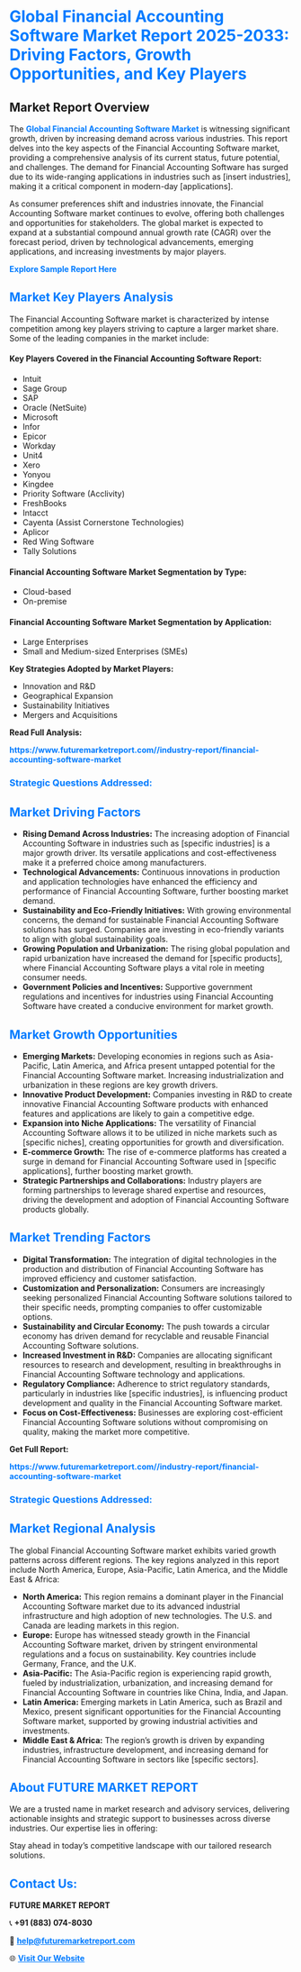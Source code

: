 <h1 style="color: #007BFF;">Global Financial Accounting Software Market Report 2025-2033: Driving Factors, Growth Opportunities, and Key Players</h1>

<section id="overview">
<h2>Market Report Overview</h2>
<p>The <a href="https://www.futuremarketreport.com//industry-report/financial-accounting-software-market" style="color: #007BFF; text-decoration: none;"><strong>Global Financial Accounting Software Market</strong></a> is witnessing significant growth, driven by increasing demand across various industries. This report delves into the key aspects of the Financial Accounting Software market, providing a comprehensive analysis of its current status, future potential, and challenges. The demand for Financial Accounting Software has surged due to its wide-ranging applications in industries such as [insert industries], making it a critical component in modern-day [applications].</p>
<p>As consumer preferences shift and industries innovate, the Financial Accounting Software market continues to evolve, offering both challenges and opportunities for stakeholders. The global market is expected to expand at a substantial compound annual growth rate (CAGR) over the forecast period, driven by technological advancements, emerging applications, and increasing investments by major players.</p>
</section>

<section id="overview">
<p><a href="https://www.futuremarketreport.com//request-sample/reportId=49663" style="color: #007BFF; text-decoration: none;"><strong>Explore Sample Report Here</strong></a></p>
</section>

<section id="key-players">
<h2 style="color: #007BFF;">Market Key Players Analysis</h2>
<p>The Financial Accounting Software market is characterized by intense competition among key players striving to capture a larger market share. Some of the leading companies in the market include:</p>
<h4>Key Players Covered in the Financial Accounting Software Report:</h4>
<ul><li>Intuit</li><li>Sage Group</li><li>SAP</li><li>Oracle (NetSuite)</li><li>Microsoft</li><li>Infor</li><li>Epicor</li><li>Workday</li><li>Unit4</li><li>Xero</li><li>Yonyou</li><li>Kingdee</li><li>Priority Software (Acclivity)</li><li>FreshBooks</li><li>Intacct</li><li>Cayenta (Assist Cornerstone Technologies)</li><li>Aplicor</li><li>Red Wing Software</li><li>Tally Solutions</li></ul>
<h4>Financial Accounting Software Market Segmentation by Type:</h4>
<ul><li>Cloud-based</li><li>On-premise</li></ul>

<h4>Financial Accounting Software Market Segmentation by Application:</h4>
<ul><li>Large Enterprises</li><li>Small and Medium-sized Enterprises (SMEs)</li></ul>
<p><strong>Key Strategies Adopted by Market Players:</strong></p>
<ul>
<li>Innovation and R&D</li>
<li>Geographical Expansion</li>
<li>Sustainability Initiatives</li>
<li>Mergers and Acquisitions</li>
</ul>
</section>

<section>
<p><strong>Read Full Analysis: </strong></p><a href="https://www.futuremarketreport.com//industry-report/financial-accounting-software-market" style="color: #007BFF; text-decoration: none;"><strong>https://www.futuremarketreport.com//industry-report/financial-accounting-software-market</strong></a>
<h3 style="color: #007BFF;">Strategic Questions Addressed:</h3>
</section>

<section id="driving-factors">
<h2 style="color: #007BFF;">Market Driving Factors</h2>
<ul>
<li><strong>Rising Demand Across Industries:</strong> The increasing adoption of Financial Accounting Software in industries such as [specific industries] is a major growth driver. Its versatile applications and cost-effectiveness make it a preferred choice among manufacturers.</li>
<li><strong>Technological Advancements:</strong> Continuous innovations in production and application technologies have enhanced the efficiency and performance of Financial Accounting Software, further boosting market demand.</li>
<li><strong>Sustainability and Eco-Friendly Initiatives:</strong> With growing environmental concerns, the demand for sustainable Financial Accounting Software solutions has surged. Companies are investing in eco-friendly variants to align with global sustainability goals.</li>
<li><strong>Growing Population and Urbanization:</strong> The rising global population and rapid urbanization have increased the demand for [specific products], where Financial Accounting Software plays a vital role in meeting consumer needs.</li>
<li><strong>Government Policies and Incentives:</strong> Supportive government regulations and incentives for industries using Financial Accounting Software have created a conducive environment for market growth.</li>
</ul>
</section>

<section id="growth-opportunities">
<h2 style="color: #007BFF;">Market Growth Opportunities</h2>
<ul>
<li><strong>Emerging Markets:</strong> Developing economies in regions such as Asia-Pacific, Latin America, and Africa present untapped potential for the Financial Accounting Software market. Increasing industrialization and urbanization in these regions are key growth drivers.</li>
<li><strong>Innovative Product Development:</strong> Companies investing in R&D to create innovative Financial Accounting Software products with enhanced features and applications are likely to gain a competitive edge.</li>
<li><strong>Expansion into Niche Applications:</strong> The versatility of Financial Accounting Software allows it to be utilized in niche markets such as [specific niches], creating opportunities for growth and diversification.</li>
<li><strong>E-commerce Growth:</strong> The rise of e-commerce platforms has created a surge in demand for Financial Accounting Software used in [specific applications], further boosting market growth.</li>
<li><strong>Strategic Partnerships and Collaborations:</strong> Industry players are forming partnerships to leverage shared expertise and resources, driving the development and adoption of Financial Accounting Software products globally.</li>
</ul>
</section>

<section id="trending-factors">
<h2 style="color: #007BFF;">Market Trending Factors</h2>
<ul>
<li><strong>Digital Transformation:</strong> The integration of digital technologies in the production and distribution of Financial Accounting Software has improved efficiency and customer satisfaction.</li>
<li><strong>Customization and Personalization:</strong> Consumers are increasingly seeking personalized Financial Accounting Software solutions tailored to their specific needs, prompting companies to offer customizable options.</li>
<li><strong>Sustainability and Circular Economy:</strong> The push towards a circular economy has driven demand for recyclable and reusable Financial Accounting Software solutions.</li>
<li><strong>Increased Investment in R&D:</strong> Companies are allocating significant resources to research and development, resulting in breakthroughs in Financial Accounting Software technology and applications.</li>
<li><strong>Regulatory Compliance:</strong> Adherence to strict regulatory standards, particularly in industries like [specific industries], is influencing product development and quality in the Financial Accounting Software market.</li>
<li><strong>Focus on Cost-Effectiveness:</strong> Businesses are exploring cost-efficient Financial Accounting Software solutions without compromising on quality, making the market more competitive.</li>
</ul>
</section>

<section>
<p><strong>Get Full Report: </strong></p><a href="https://www.futuremarketreport.com//industry-report/financial-accounting-software-market" style="color: #007BFF; text-decoration: none;"><strong>https://www.futuremarketreport.com//industry-report/financial-accounting-software-market</strong></a>
<h3 style="color: #007BFF;">Strategic Questions Addressed:</h3>
</section>


<section id="regional-analysis">
<h2 style="color: #007BFF;">Market Regional Analysis</h2>
<p>The global Financial Accounting Software market exhibits varied growth patterns across different regions. The key regions analyzed in this report include North America, Europe, Asia-Pacific, Latin America, and the Middle East & Africa:</p>
<ul>
<li><strong>North America:</strong> This region remains a dominant player in the Financial Accounting Software market due to its advanced industrial infrastructure and high adoption of new technologies. The U.S. and Canada are leading markets in this region.</li>
<li><strong>Europe:</strong> Europe has witnessed steady growth in the Financial Accounting Software market, driven by stringent environmental regulations and a focus on sustainability. Key countries include Germany, France, and the U.K.</li>
<li><strong>Asia-Pacific:</strong> The Asia-Pacific region is experiencing rapid growth, fueled by industrialization, urbanization, and increasing demand for Financial Accounting Software in countries like China, India, and Japan.</li>
<li><strong>Latin America:</strong> Emerging markets in Latin America, such as Brazil and Mexico, present significant opportunities for the Financial Accounting Software market, supported by growing industrial activities and investments.</li>
<li><strong>Middle East & Africa:</strong> The region’s growth is driven by expanding industries, infrastructure development, and increasing demand for Financial Accounting Software in sectors like [specific sectors].</li>
</ul>
</section>

<footer>
<h2 style="color: #007BFF;">About FUTURE MARKET REPORT</h2>
<p>We are a trusted name in market research and advisory services, delivering actionable insights and strategic support to businesses across diverse industries. Our expertise lies in offering:</p>

<p>Stay ahead in today’s competitive landscape with our tailored research solutions.</p>

<h2 style="color: #007BFF;">Contact Us:</h2>
<p><strong>FUTURE MARKET REPORT</strong></p>
<p>📞 <strong>+91 (883) 074-8030</strong></p>
<p>📧 <strong><a href="mailto:help@futuremarketreport.com" style="color: #007BFF;">help@futuremarketreport.com</a></strong></p>
<p>🌐 <strong><a href="https://www.futuremarketreport.com/" style="color: #007BFF;">Visit Our Website</a></strong></p>
</footer>